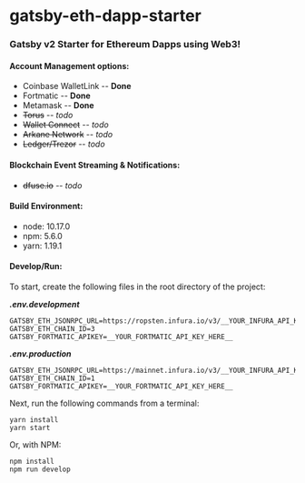 # gatsby-eth-dapp-starter
### **Gatsby v2** Starter for **Ethereum Dapps** using **Web3**!

#### **Account Management options:**

- Coinbase WalletLink -- **Done**
- Fortmatic -- **Done**
- Metamask -- **Done**
- ~~Torus~~ -- _todo_
- ~~Wallet Connect~~ -- _todo_
- ~~Arkane Network~~ -- _todo_
- ~~Ledger/Trezor~~ -- _todo_


#### **Blockchain Event Streaming & Notifications:**
- ~~dfuse.io~~ _-- todo_


#### **Build Environment:**
- node: 10.17.0
- npm: 5.6.0
- yarn: 1.19.1

#### **Develop/Run:**

To start, create the following files in the root directory of the project:

**_.env.development_**

    GATSBY_ETH_JSONRPC_URL=https://ropsten.infura.io/v3/__YOUR_INFURA_API_KEY_HERE__
    GATSBY_ETH_CHAIN_ID=3
    GATSBY_FORTMATIC_APIKEY=__YOUR_FORTMATIC_API_KEY_HERE__

**_.env.production_**

    GATSBY_ETH_JSONRPC_URL=https://mainnet.infura.io/v3/__YOUR_INFURA_API_KEY_HERE__
    GATSBY_ETH_CHAIN_ID=1
    GATSBY_FORTMATIC_APIKEY=__YOUR_FORTMATIC_API_KEY_HERE__


Next, run the following commands from a terminal:

    yarn install
    yarn start

Or, with NPM:

    npm install
    npm run develop
